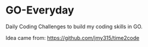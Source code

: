 # GO-Everyday
Daily Coding Challenges to build my coding skills in GO. 

Idea came from:
https://github.com/jmy315/time2code
